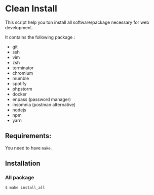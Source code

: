 # Clean Install
This script help you ton install all software/package necessary for web development.

It contains the following package :
- git
- ssh
- vim
- zsh
- terminator
- chromium
- mumble
- spotify
- phpstorm
- docker
- enpass (password manager)
- insomnia (postman alternative)
- nodejs
- npm
- yarn

## Requirements:
You need to have `make`.

## Installation
### All package
```console
$ make install_all
```
